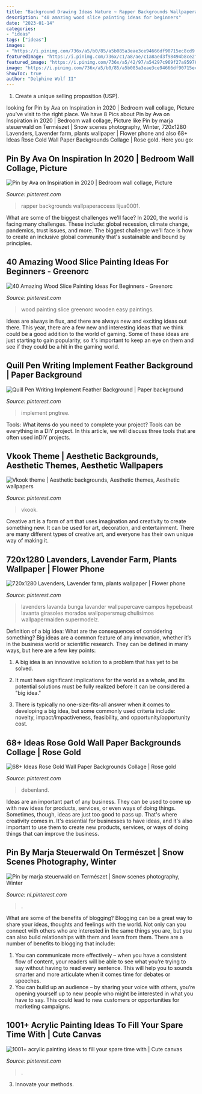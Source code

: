 ```yaml
---
title: "Background Drawing Ideas Nature ~ Rapper Backgrounds Wallpaperaccess Lijua0001"
description: "40 amazing wood slice painting ideas for beginners"
date: "2023-01-14"
categories:
- "ideas"
tags: ["ideas"]
images:
- "https://i.pinimg.com/736x/a5/b0/85/a5b085a3eae3ce94666df90715ec8cd9.jpg"
featuredImage: "https://i.pinimg.com/736x/c1/a8/ae/c1a8aed3f98494b8ce2f9c28ca83698b.jpg"
featured_image: "https://i.pinimg.com/736x/a5/42/97/a54297c969f27a959767b5965acc68f9.jpg"
image: "https://i.pinimg.com/736x/a5/b0/85/a5b085a3eae3ce94666df90715ec8cd9.jpg"
ShowToc: true
author: "Delphine Wolf II"
---
```



1. Create a unique selling proposition (USP).

	

		
looking for Pin by Ava on Inspiration in 2020 | Bedroom wall collage, Picture you've visit to the right place. We have 8 Pics about Pin by Ava on Inspiration in 2020 | Bedroom wall collage, Picture like Pin by marja steuerwald on Természet | Snow scenes photography, Winter, 720x1280 Lavenders, Lavender farm, plants wallpaper | Flower phone and also 68+ Ideas Rose Gold Wall Paper Backgrounds Collage | Rose gold. Here you go:
		
    
## Pin By Ava On Inspiration In 2020 | Bedroom Wall Collage, Picture

<img loading=lazy src="https://i.pinimg.com/736x/a4/98/9c/a4989c9f80e884aba6b0e79484aace47.jpg" onerror="this.onerror=null;this.src='https://tse1.mm.bing.net/th?id=OIP.ONvK3pyXv07M9S6CYbxTQgHaO3&amp;pid=15.1';" alt="Pin by Ava on Inspiration in 2020 | Bedroom wall collage, Picture">

_Source: pinterest.com_

>rapper backgrounds wallpaperaccess lijua0001. 

	

What are some of the biggest challenges we'll face?
In 2020, the world is facing many challenges. These include: global recession, climate change, pandemics, trust issues, and more. The biggest challenge we'll face is how to create an inclusive global community that's sustainable and bound by principles.

    
## 40 Amazing Wood Slice Painting Ideas For Beginners - Greenorc

<img loading=lazy src="https://i.pinimg.com/736x/47/14/80/4714803a3a546b3e8dc783cf8d2d1589.jpg" onerror="this.onerror=null;this.src='https://tse1.mm.bing.net/th?id=OIP.vObFZE3vrX2jymAXYJ6WlQHaJQ&amp;pid=15.1';" alt="40 Amazing Wood Slice Painting Ideas For Beginners - Greenorc">

_Source: pinterest.com_

>wood painting slice greenorc wooden easy paintings. 

	

Ideas are always in flux, and there are always new and exciting ideas out there. This year, there are a few new and interesting ideas that we think could be a good addition to the world of gaming. Some of these ideas are just starting to gain popularity, so it's important to keep an eye on them and see if they could be a hit in the gaming world.

    
## Quill Pen Writing Implement Feather Background | Paper Background

<img loading=lazy src="https://i.pinimg.com/736x/a6/79/6a/a6796ad9b0f572763de2db77ef11e67d.jpg" onerror="this.onerror=null;this.src='https://tse3.mm.bing.net/th?id=OIP.T0WSDMT4QeSbrnUxZFlVMgHaLH&amp;pid=15.1';" alt="Quill Pen Writing Implement Feather Background | Paper background">

_Source: pinterest.com_

>implement pngtree. 

	

Tools: What items do you need to complete your project?
Tools can be everything in a DIY project. In this article, we will discuss three tools that are often used inDIY projects.

    
## Vkook Theme | Aesthetic Backgrounds, Aesthetic Themes, Aesthetic Wallpapers

<img loading=lazy src="https://i.pinimg.com/736x/00/23/f5/0023f585f1e7929277e03c6fc570adf3.jpg" onerror="this.onerror=null;this.src='https://tse4.mm.bing.net/th?id=OIP.vQvbMtdvaN1w2cfeBwQ5xgHaGn&amp;pid=15.1';" alt="Vkook theme | Aesthetic backgrounds, Aesthetic themes, Aesthetic wallpapers">

_Source: pinterest.com_

>vkook. 

	

Creative art is a form of art that uses imagination and creativity to create something new. It can be used for art, decoration, and entertainment. There are many different types of creative art, and everyone has their own unique way of making it.

    
## 720x1280 Lavenders, Lavender Farm, Plants Wallpaper | Flower Phone

<img loading=lazy src="https://i.pinimg.com/736x/a5/b0/85/a5b085a3eae3ce94666df90715ec8cd9.jpg" onerror="this.onerror=null;this.src='https://tse3.mm.bing.net/th?id=OIP.FhICobZHUw-FXkc0OP4HegHaNK&amp;pid=15.1';" alt="720x1280 Lavenders, Lavender farm, plants wallpaper | Flower phone">

_Source: pinterest.com_

>lavenders lavanda bunga lavander wallpapercave campos hypebeast lavanta girasoles morados wallpapersmug chulisimos wallpapermaiden supermodelz. 

	

Definition of a big idea: What are the consequences of considering something?
Big ideas are a common feature of any innovation, whether it’s in the business world or scientific research. They can be defined in many ways, but here are a few key points:
1. A big idea is an innovative solution to a problem that has yet to be solved.

2. It must have significant implications for the world as a whole, and its potential solutions must be fully realized before it can be considered a "big idea."

3. There is typically no one-size-fits-all answer when it comes to developing a big idea, but some commonly used criteria include: novelty, impact/impactiveness, feasibility, and opportunity/opportunity cost. 

    
## 68+ Ideas Rose Gold Wall Paper Backgrounds Collage | Rose Gold

<img loading=lazy src="https://i.pinimg.com/736x/c1/a8/ae/c1a8aed3f98494b8ce2f9c28ca83698b.jpg" onerror="this.onerror=null;this.src='https://tse4.mm.bing.net/th?id=OIP.n2SxfevzNNYUuiWacwCNPQAAAA&amp;pid=15.1';" alt="68+ Ideas Rose Gold Wall Paper Backgrounds Collage | Rose gold">

_Source: pinterest.com_

>debenland. 

	

Ideas are an important part of any business. They can be used to come up with new ideas for products, services, or even ways of doing things. Sometimes, though, ideas are just too good to pass up. That's where creativity comes in. It's essential for businesses to have ideas, and it's also important to use them to create new products, services, or ways of doing things that can improve the business.

    
## Pin By Marja Steuerwald On Természet | Snow Scenes Photography, Winter

<img loading=lazy src="https://i.pinimg.com/736x/00/47/6c/00476c2ea07fb42b863a1ecf30274288.jpg" onerror="this.onerror=null;this.src='https://tse3.mm.bing.net/th?id=OIP.ucFz89pE6zKCKjjvSo-DFAHaJ4&amp;pid=15.1';" alt="Pin by marja steuerwald on Természet | Snow scenes photography, Winter">

_Source: nl.pinterest.com_

>. 

	

What are some of the benefits of blogging?
Blogging can be a great way to share your ideas, thoughts and feelings with the world. Not only can you connect with others who are interested in the same things you are, but you can also build relationships with them and learn from them. There are a number of benefits to blogging that include: 
1) You can communicate more effectively – when you have a consistent flow of content, your readers will be able to see what you’re trying to say without having to read every sentence. This will help you to sounds smarter and more articulate when it comes time for debates or speeches. 
2) You can build up an audience – by sharing your voice with others, you’re opening yourself up to new people who might be interested in what you have to say. This could lead to new customers or opportunities for marketing campaigns.

    
## 1001+ Acrylic Painting Ideas To Fill Your Spare Time With | Cute Canvas

<img loading=lazy src="https://i.pinimg.com/736x/a5/42/97/a54297c969f27a959767b5965acc68f9.jpg" onerror="this.onerror=null;this.src='https://tse2.mm.bing.net/th?id=OIP.wfc9Qcu3AX1yq-A2KNZjTQHaLH&amp;pid=15.1';" alt="1001+ acrylic painting ideas to fill your spare time with | Cute canvas">

_Source: pinterest.com_

>. 

	

3. Innovate your methods.

